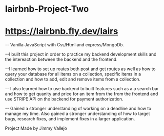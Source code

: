 # lairbnb-Project-Two

# https://lairbnb.fly.dev/lairs




-- Vanilla JavaScript with Css/Html and express/MongoDb.

--I built this project in order to practice my backend development skills and the intereaction between the backend and the frontend.

--I learned how to set up routes both post and get routes as well as how to query your database for all items on a collection, specific items in a collection and how to add, edit and remove items from a collection.

-- I also learned how to use backend to built features such as a a search bar and how to get quanity and price for an item from the from the frontend and use STRIPE API on the backend for payment authorization.

-- Gained a stronger understanding of working on a deadline and how to manage my time. Also gained a stronger understanding of how to target bugs, research fixes, and implement fixes in a larger application.

Project Made by Jimmy Vallejo
